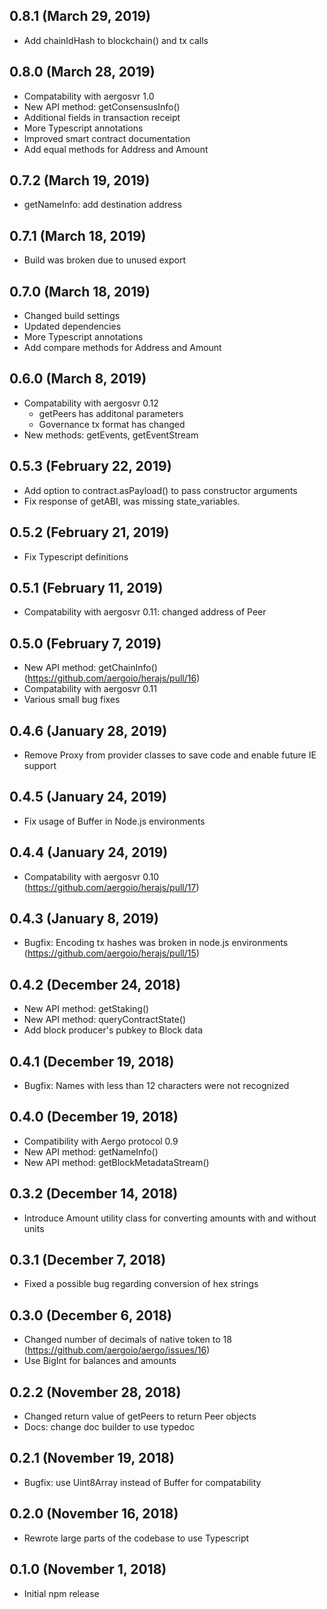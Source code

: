 ## 0.8.1 (March 29, 2019)

- Add chainIdHash to blockchain() and tx calls

## 0.8.0 (March 28, 2019)

- Compatability with aergosvr 1.0
- New API method: getConsensusInfo()
- Additional fields in transaction receipt
- More Typescript annotations
- Improved smart contract documentation
- Add equal methods for Address and Amount

## 0.7.2 (March 19, 2019)

- getNameInfo: add destination address

## 0.7.1 (March 18, 2019)

- Build was broken due to unused export

## 0.7.0 (March 18, 2019)

- Changed build settings
- Updated dependencies
- More Typescript annotations
- Add compare methods for Address and Amount

## 0.6.0 (March 8, 2019)

- Compatability with aergosvr 0.12
  - getPeers has additonal parameters
  - Governance tx format has changed
- New methods: getEvents, getEventStream

## 0.5.3 (February 22, 2019)

- Add option to contract.asPayload() to pass constructor arguments
- Fix response of getABI, was missing state_variables.

## 0.5.2 (February 21, 2019)

- Fix Typescript definitions

## 0.5.1 (February 11, 2019)

- Compatability with aergosvr 0.11: changed address of Peer

## 0.5.0 (February 7, 2019)

- New API method: getChainInfo() (https://github.com/aergoio/herajs/pull/16)
- Compatability with aergosvr 0.11
- Various small bug fixes

## 0.4.6 (January 28, 2019)

- Remove Proxy from provider classes to save code and enable future IE support

## 0.4.5 (January 24, 2019)

- Fix usage of Buffer in Node.js environments

## 0.4.4 (January 24, 2019)

- Compatability with aergosvr 0.10 (https://github.com/aergoio/herajs/pull/17)

## 0.4.3 (January 8, 2019)

- Bugfix: Encoding tx hashes was broken in node.js environments (https://github.com/aergoio/herajs/pull/15)

## 0.4.2 (December 24, 2018)

- New API method: getStaking()
- New API method: queryContractState()
- Add block producer's pubkey to Block data

## 0.4.1 (December 19, 2018)

- Bugfix: Names with less than 12 characters were not recognized

## 0.4.0 (December 19, 2018)

- Compatibility with Aergo protocol 0.9
- New API method: getNameInfo()
- New API method: getBlockMetadataStream()

## 0.3.2 (December 14, 2018)

- Introduce Amount utility class for converting amounts with and without units

## 0.3.1 (December 7, 2018)

- Fixed a possible bug regarding conversion of hex strings

## 0.3.0 (December 6, 2018)

- Changed number of decimals of native token to 18 (https://github.com/aergoio/aergo/issues/16)
- Use BigInt for balances and amounts

## 0.2.2 (November 28, 2018)

- Changed return value of getPeers to return Peer objects
- Docs: change doc builder to use typedoc

## 0.2.1 (November 19, 2018)

- Bugfix: use Uint8Array instead of Buffer for compatability

## 0.2.0 (November 16, 2018)

- Rewrote large parts of the codebase to use Typescript

## 0.1.0 (November 1, 2018)

- Initial npm release